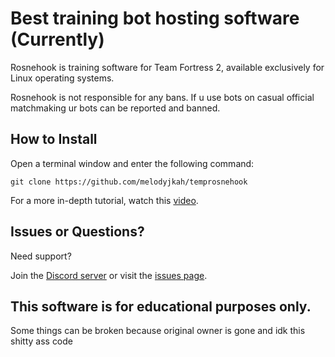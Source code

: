 # Best training bot hosting software (Currently)

Rosnehook is training software for Team Fortress 2, available exclusively for Linux operating systems.

Rosnehook is not responsible for any bans. If u use bots on casual official matchmaking ur bots can be reported and banned.

## How to Install

Open a terminal window and enter the following command:

    git clone https://github.com/melodyjkah/temprosnehook

For a more in-depth tutorial, watch this [video](---).

## Issues or Questions?

Need support?

Join the [Discord server](https://discord.gg/9QjrJ55ZBr) or visit the [issues page](https://github.com/melodyjkah/temprosnehook/issues).

## This software is for educational purposes only.

Some things can be broken because original owner is gone and idk this shitty ass code
